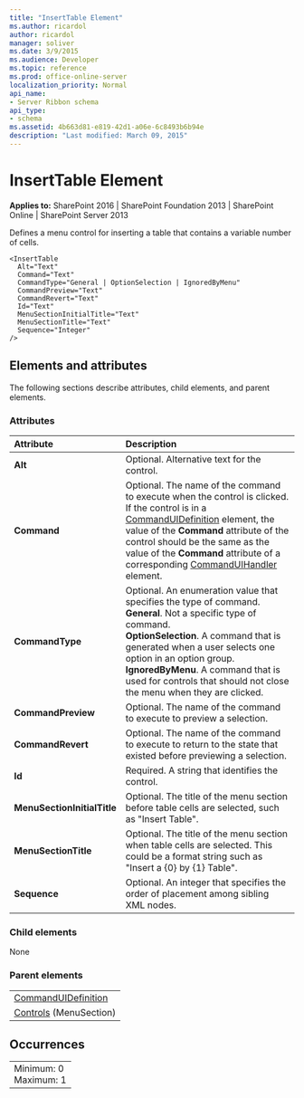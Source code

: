 ```yaml
---
title: "InsertTable Element"
ms.author: ricardol
author: ricardol
manager: soliver
ms.date: 3/9/2015
ms.audience: Developer
ms.topic: reference
ms.prod: office-online-server
localization_priority: Normal
api_name:
- Server Ribbon schema
api_type:
- schema
ms.assetid: 4b663d81-e819-42d1-a06e-6c8493b6b94e
description: "Last modified: March 09, 2015"
---
```


# InsertTable Element

 
  
 **Applies to:** SharePoint 2016 | SharePoint Foundation 2013 | SharePoint Online | SharePoint Server 2013
  
Defines a menu control for inserting a table that contains a variable number of cells.
  
```
<InsertTable
  Alt="Text"
  Command="Text"
  CommandType="General | OptionSelection | IgnoredByMenu"
  CommandPreview="Text"
  CommandRevert="Text"
  Id="Text"
  MenuSectionInitialTitle="Text"
  MenuSectionTitle="Text"
  Sequence="Integer"
/>
```

## Elements and attributes

The following sections describe attributes, child elements, and parent elements.

### Attributes

|**Attribute**|**Description**|
|:-----|:-----|
|**Alt** <br/> |Optional. Alternative text for the control.  <br/> |
|**Command** <br/> |Optional. The name of the command to execute when the control is clicked. If the control is in a [CommandUIDefinition](../../sharepoint-features-schemas/custom-action-definition-schema/commanduidefinition-element.md) element, the value of the **Command** attribute of the control should be the same as the value of the **Command** attribute of a corresponding [CommandUIHandler](../../sharepoint-features-schemas/custom-action-definition-schema/commanduihandler-element.md) element.  <br/> |
|**CommandType** <br/> | Optional. An enumeration value that specifies the type of command.  <br/> **General**. Not a specific type of command.  <br/> **OptionSelection**. A command that is generated when a user selects one option in an option group.  <br/> **IgnoredByMenu**. A command that is used for controls that should not close the menu when they are clicked.  <br/> |
|**CommandPreview** <br/> |Optional. The name of the command to execute to preview a selection.  <br/> |
|**CommandRevert** <br/> |Optional. The name of the command to execute to return to the state that existed before previewing a selection.  <br/> |
|**Id** <br/> |Required. A string that identifies the control.  <br/> |
|**MenuSectionInitialTitle** <br/> |Optional. The title of the menu section before table cells are selected, such as "Insert Table".  <br/> |
|**MenuSectionTitle** <br/> |Optional. The title of the menu section when table cells are selected. This could be a format string such as "Insert a {0} by {1} Table".  <br/> |
|**Sequence** <br/> |Optional. An integer that specifies the order of placement among sibling XML nodes.  <br/> |
   
### Child elements

None
  
### Parent elements

||
|:-----|
|[CommandUIDefinition](../../sharepoint-features-schemas/custom-action-definition-schema/commanduidefinition-element.md) <br/> |
|[Controls](controls-element-menusection.md) (MenuSection)  <br/> |
   
## Occurrences

||
|:-----|
|Minimum: 0  <br/> Maximum: 1  <br/> |
   

